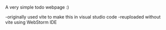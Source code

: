 A very simple todo webpage :)

-originally used vite to make this in visual studio code
-reuploaded without vite using WebStorm IDE
